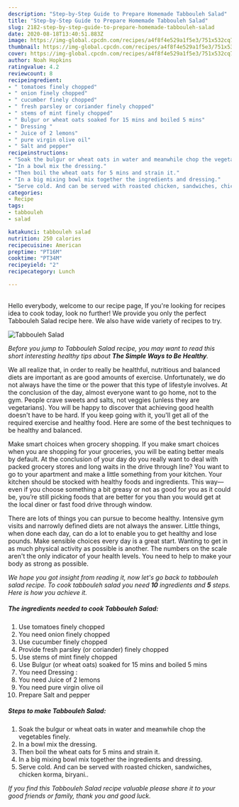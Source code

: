 ```yaml
---
description: "Step-by-Step Guide to Prepare Homemade Tabbouleh Salad"
title: "Step-by-Step Guide to Prepare Homemade Tabbouleh Salad"
slug: 2182-step-by-step-guide-to-prepare-homemade-tabbouleh-salad
date: 2020-08-18T13:40:51.883Z
image: https://img-global.cpcdn.com/recipes/a4f8f4e529a1f5e3/751x532cq70/tabbouleh-salad-recipe-main-photo.jpg
thumbnail: https://img-global.cpcdn.com/recipes/a4f8f4e529a1f5e3/751x532cq70/tabbouleh-salad-recipe-main-photo.jpg
cover: https://img-global.cpcdn.com/recipes/a4f8f4e529a1f5e3/751x532cq70/tabbouleh-salad-recipe-main-photo.jpg
author: Noah Hopkins
ratingvalue: 4.2
reviewcount: 8
recipeingredient:
- " tomatoes finely chopped"
- " onion finely chopped"
- " cucumber finely chopped"
- " fresh parsley or coriander finely chopped"
- " stems of mint finely chopped"
- " Bulgur or wheat oats soaked for 15 mins and boiled 5 mins"
- " Dressing "
- " Juice of 2 lemons"
- " pure virgin olive oil"
- " Salt and pepper"
recipeinstructions:
- "Soak the bulgur or wheat oats in water and meanwhile chop the vegetables finely."
- "In a bowl mix the dressing."
- "Then boil the wheat oats for 5 mins and strain it."
- "In a big mixing bowl mix together the ingredients and dressing."
- "Serve cold. And can be served with roasted chicken, sandwiches, chicken korma, biryani.."
categories:
- Recipe
tags:
- tabbouleh
- salad

katakunci: tabbouleh salad 
nutrition: 250 calories
recipecuisine: American
preptime: "PT16M"
cooktime: "PT34M"
recipeyield: "2"
recipecategory: Lunch

---
```

<br>
Hello everybody, welcome to our recipe page, If you're looking for recipes idea to cook today, look no further! We provide you only the perfect Tabbouleh Salad recipe here. We also have wide variety of recipes to try.
<br>


![Tabbouleh Salad](https://img-global.cpcdn.com/recipes/a4f8f4e529a1f5e3/751x532cq70/tabbouleh-salad-recipe-main-photo.jpg)

<i>Before you jump to Tabbouleh Salad recipe, you may want to read this short interesting healthy tips about <strong>The Simple Ways to Be Healthy</strong>.</i>

We all realize that, in order to really be healthful, nutritious and balanced diets are important as are good amounts of exercise. Unfortunately, we do not always have the time or the power that this type of lifestyle involves. At the conclusion of the day, almost everyone want to go home, not to the gym. People crave sweets and salts, not veggies (unless they are vegetarians). You will be happy to discover that achieving good health doesn't have to be hard. If you keep going with it, you'll get all of the required exercise and healthy food. Here are some of the best techniques to be healthy and balanced.

Make smart choices when grocery shopping. If you make smart choices when you are shopping for your groceries, you will be eating better meals by default. At the conclusion of your day do you really want to deal with packed grocery stores and long waits in the drive through line? You want to go to your apartment and make a little something from your kitchen. Your kitchen should be stocked with healthy foods and ingredients. This way—even if you choose something a bit greasy or not as good for you as it could be, you’re still picking foods that are better for you than you would get at the local diner or fast food drive through window.

There are lots of things you can pursue to become healthy. Intensive gym visits and narrowly defined diets are not always the answer. Little things, when done each day, can do a lot to enable you to get healthy and lose pounds. Make sensible choices every day is a great start. Wanting to get in as much physical activity as possible is another. The numbers on the scale aren't the only indicator of your health levels. You need to help to make your body as strong as possible. 


<i>We hope you got insight from reading it, now let's go back to tabbouleh salad recipe. To cook tabbouleh salad you need <strong>10</strong> ingredients and <strong>5</strong> steps. Here is how you achieve it.
</i>

##### The ingredients needed to cook Tabbouleh Salad:

1. Use  tomatoes finely chopped
1. You need  onion finely chopped
1. Use  cucumber finely chopped
1. Provide  fresh parsley (or coriander) finely chopped
1. Use  stems of mint finely chopped
1. Use  Bulgur (or wheat oats) soaked for 15 mins and boiled 5 mins
1. You need  Dressing :
1. You need  Juice of 2 lemons
1. You need  pure virgin olive oil
1. Prepare  Salt and pepper


##### Steps to make Tabbouleh Salad:

1. Soak the bulgur or wheat oats in water and meanwhile chop the vegetables finely.
1. In a bowl mix the dressing.
1. Then boil the wheat oats for 5 mins and strain it.
1. In a big mixing bowl mix together the ingredients and dressing.
1. Serve cold. And can be served with roasted chicken, sandwiches, chicken korma, biryani..


<i>If you find this Tabbouleh Salad recipe valuable please share it to your good friends or family, thank you and good luck.</i>
